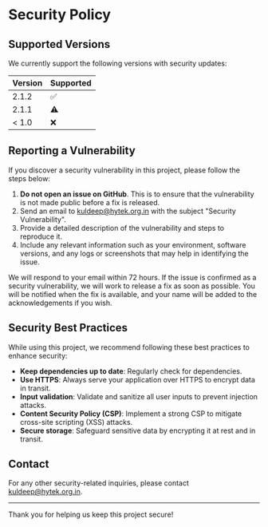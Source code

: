 # Security Policy

## Supported Versions

We currently support the following versions with security updates:

| Version | Supported          |
| ------- | ------------------ |
| 2.1.2   | :white_check_mark: |
| 2.1.1   | :warning:          |
| < 1.0   | :x:                |

## Reporting a Vulnerability

If you discover a security vulnerability in this project, please follow the steps below:

1. **Do not open an issue on GitHub**. This is to ensure that the vulnerability is not made public before a fix is released.
2. Send an email to [kuldeep@hytek.org.in](mailto:kuldeep@hytek.org.in) with the subject "Security Vulnerability".
3. Provide a detailed description of the vulnerability and steps to reproduce it.
4. Include any relevant information such as your environment, software versions, and any logs or screenshots that may help in identifying the issue.

We will respond to your email within 72 hours. If the issue is confirmed as a security vulnerability, we will work to release a fix as soon as possible. You will be notified when the fix is available, and your name will be added to the acknowledgements if you wish.

## Security Best Practices

While using this project, we recommend following these best practices to enhance security:

- **Keep dependencies up to date**: Regularly check for dependencies.
- **Use HTTPS**: Always serve your application over HTTPS to encrypt data in transit.
- **Input validation**: Validate and sanitize all user inputs to prevent injection attacks.
- **Content Security Policy (CSP)**: Implement a strong CSP to mitigate cross-site scripting (XSS) attacks.
- **Secure storage**: Safeguard sensitive data by encrypting it at rest and in transit.

## Contact

For any other security-related inquiries, please contact [kuldeep@hytek.org.in](mailto:kuldeep@hytek.org.in).

---

Thank you for helping us keep this project secure!
